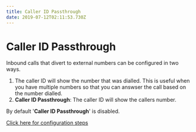 ```yaml
---
title: Caller ID Passthrough
date: 2019-07-12T02:11:53.730Z
---
```

# Caller ID Passthrough

Inbound calls that divert to external numbers can be configured in two ways. 

1. The caller ID will show the number that was dialled. This is useful when you have multiple numbers so that you can answser the call based on the number dialled.
2. **Caller ID Passthrough**: The caller ID will show the callers number.

By default '**Caller ID Passthrough**' is disabled. 

[Click here for configuration steps](https://kb.mycloudpbx.net.au/guides/mycloudpbx/global-settings.html#caller-id-display-passthrough-caller-id)
